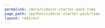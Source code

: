 ```yaml
---
permalink: /docs/sidecar-starter-pack-time
page_path: /python/sidecar-starter-pack/time
layout: redirect
---
```

